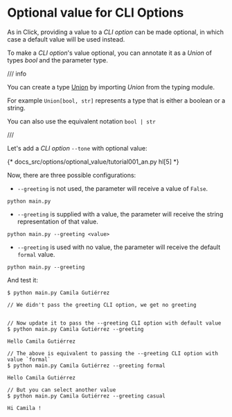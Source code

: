 # Optional value for CLI Options

As in Click, providing a value to a *CLI option* can be made optional, in which case a default value will be used instead.

To make a *CLI option*'s value optional, you can annotate it as a *Union* of types *bool* and the parameter type.

/// info

You can create a type <a href="https://docs.python.org/3/library/typing.html#typing.Union" class="external-link" target="_blank">Union</a> by importing *Union* from the typing module.

For example `Union[bool, str]` represents a type that is either a boolean or a string.

You can also use the equivalent notation `bool | str`

///

Let's add a *CLI option* `--tone` with optional value:

{* docs_src/options/optional_value/tutorial001_an.py hl[5] *}

Now, there are three possible configurations:

* `--greeting` is not used, the parameter will receive a value of `False`.
```
python main.py
```

* `--greeting` is supplied with a value, the parameter will receive the string representation of that value.
```
python main.py --greeting <value>
```

* `--greeting` is used with no value, the parameter will receive the default `formal` value.
```
python main.py --greeting
```


And test it:

<div class="termy">

```console
$ python main.py Camila Gutiérrez

// We didn't pass the greeting CLI option, we get no greeting


// Now update it to pass the --greeting CLI option with default value
$ python main.py Camila Gutiérrez --greeting

Hello Camila Gutiérrez

// The above is equivalent to passing the --greeting CLI option with value `formal`
$ python main.py Camila Gutiérrez --greeting formal

Hello Camila Gutiérrez

// But you can select another value
$ python main.py Camila Gutiérrez --greeting casual

Hi Camila !
```

</div>
